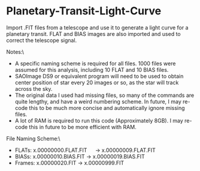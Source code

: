 # Planetary-Transit-Light-Curve
Import .FIT files from a telescope and use it to generate a light curve for a planetary transit. FLAT and BIAS images are also imported and used to correct the telescope signal.

Notes:\
* A specific naming scheme is required for all files. 1000 files were assumed for this analysis, including 10 FLAT and 10 BIAS files.
* SAOImage DS9 or equivalent program will need to be used to obtain center position of star every 20 images or so, as the star will track across the sky.
* The original data I used had missing files, so many of the commands are quite lengthy, and have a weird numbering scheme. In future, I may re-code this to be much more concise and automatically ignore missing files.
* A lot of RAM is required to run this code (Approximately 8GB). I may re-code this in future to be more efficient with RAM.

File Naming Scheme:\
* FLATs:   x.00000000.FLAT.FIT  &emsp; ->   x.00000009.FLAT.FIT
* BIASs:   x.00000010.BIAS.FIT   ->   x.00000019.BIAS.FIT
* Frames:   x.00000020.FIT   ->   x.00000999.FIT
